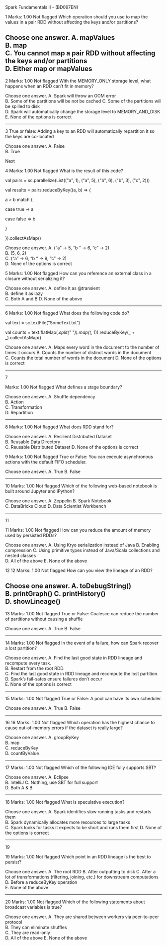 Spark Fundamentals II - (BD097EN)

1
Marks: 1.00
 Not flagged
Which operation should you use to map the values in a pair RDD without affecting the keys and/or partitions?

Choose one answer.
	A. mapValues	
	B. map	
	C. You cannot map a pair RDD without affecting the keys and/or partitions	
	D. Either map or mapValues
----------------------------------------------------------------------

2
Marks: 1.00
 Not flagged
With the MEMORY_ONLY storage level, what happens when an RDD can’t fit in memory?

Choose one answer.
	A. Spark will throw an OOM error	
	B. Some of the partitions will be not be cached	
	C. Some of the partitions will be spilled to disk	
	D. Spark will automatically change the storage level to MEMORY_AND_DISK	
	E. None of the options is correct

-------------------------------------------------------------------------
3
True or false: Adding a key to an RDD will automatically repartition it so the keys are co-located

Choose one answer.
	A. False	
	B. True	

Next

4
Marks: 1.00
 Not flagged
What is the result of this code?

val pairs = sc.parallelize(List(("a", 1), ("a", 5), ("b", 6), ("b", 3), ("c", 2)))

val results = pairs.reduceByKey((a, b) => {

a > b match {

case true => a

case false => b

}

}).collectAsMap()

 

Choose one answer.
	A. (“a” -> 5, “b “ -> 6, “c” -> 2)	
	B. (5, 6, 2)	
	C. (“a” -> 6, “b “ -> 9, “c” -> 2)	
	D. None of the options is correct

5
Marks: 1.00
 Not flagged
How can you reference an external class in a closure without serializing it?

Choose one answer.
	A. define it as @transient	
	B. define it as lazy	
	C. Both A and B	
	D. None of the above

---------------------------------------------------------------

6
Marks: 1.00
 Not flagged
What does the following code do?

val text = sc.textFile(“SomeText.txt”)

val counts = text.flatMap(_.split(" ")).map((_, 1)).reduceByKey(_ + _).collectAsMap()

 



Choose one answer.
	A. Maps every word in the document to the number of times it occurs	
	B. Counts the number of distinct words in the document	
	C. Counts the total number of words in the document	
	D. None of the options is correct

------------------------------------------------------------------

7

Marks: 1.00
 Not flagged
What defines a stage boundary?

Choose one answer.
	A. Shuffle dependency	
	B. Action	
	C. Transformation	
	D. Repartition

------------------------------------------------------------------

8
Marks: 1.00
 Not flagged
What does RDD stand for?

Choose one answer.
	A. Resilient Distributed Dataset	
	B. Reusable Data Directory	
	C. Reusable Distributed Dataset	
	D. None of the options is correct


9
Marks: 1.00
 Not flagged
True or False: You can execute asynchronous actions with the default FIFO scheduler.

Choose one answer.
	A. True	
	B. False

-----------------------------------------------------

10
Marks: 1.00
 Not flagged
Which of the following web-based notebook is built around Jupyter and iPython?

Choose one answer.
	A. Zeppelin	
	B. Spark Notebook	
	C. DataBricks Cloud	
	D. Data Scientist Workbench

----------------------------------------------------
11

11
Marks: 1.00
 Not flagged
How can you reduce the amount of memory used by persisted RDDs?

Choose one answer.
	A. Using Kryo serialization instead of Java	
	B. Enabling compression	
	C. Using primitive types instead of Java/Scala collections and nested classes	
	D. All of the above	
	E. None of the above

12
12
Marks: 1.00
 Not flagged
How can you view the lineage of an RDD?

Choose one answer.
	A. toDebugString()	
	B. printGraph()	
	C. printHistory()	
	D. showLineage()
-------------------------------------------------

13
Marks: 1.00
 Not flagged
True or False: Coalesce can reduce the number of partitions without causing a shuffle

Choose one answer.
	A. True	
	B. False

--------------------------------------------------------

14
Marks: 1.00
 Not flagged
In the event of a failure, how can Spark recover a lost partition?

Choose one answer.
	A. Find the last good state in RDD lineage and recompute every task.	
	B. Restart from the root RDD.	
	C. Find the last good state in RDD lineage and recompute the lost partition.	
	D. Spark’s fail-safes ensure failures don’t occur	
	E. None of the options is correct

------------------------------------------------------

15
Marks: 1.00
 Not flagged
True or False: A pool can have its own scheduler.

Choose one answer.
	A. True	
	B. False

-------------------------------------------------

16
16
Marks: 1.00
 Not flagged
Which operation has the highest chance to cause out-of-memory errors if the dataset is really large?

Choose one answer.
	A. groupByKey	
	B. map	
	C. reduceByKey	
	D. countByValue

----------------------------------------------------

17
Marks: 1.00
 Not flagged
Which of the following IDE fully supports SBT?

Choose one answer.
	A. Eclipse	
	B. IntelliJ	
	C. Nothing, use SBT for full support	
	D. Both A & B

---------------------------------------------------

18
Marks: 1.00
 Not flagged
What is speculative execution?

Choose one answer.
	A. Spark identifies slow running tasks and restarts them	
	B. Spark dynamically allocates more resources to large tasks	
	C. Spark looks for tasks it expects to be short and runs them first	
	D. None of the options is correct

---------------------------------------------

19

19
Marks: 1.00
 Not flagged
Which point in an RDD lineage is the best to persist?

Choose one answer.
	A. The root RDD	
	B. After outputting to disk	
	C. After a lot of transformations (filtering, joining, etc.) for downstream computations	
	D. Before a reduceByKey operation	
	E. None of the above

-----------------------------------------------

20
Marks: 1.00
 Not flagged
Which of the following statements about broadcast variables is true?

Choose one answer.
	A. They are shared between workers via peer-to-peer protocol	
	B. They can eliminate shuffles	
	C. They are read-only	
	D. All of the above	
	E. None of the above
